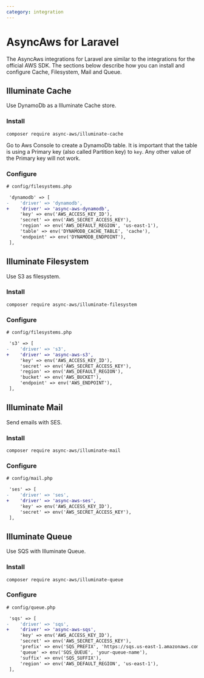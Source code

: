 ```yaml
---
category: integration
---
```


# AsyncAws for Laravel

The AsyncAws integrations for Laravel are similar to the integrations for the
official AWS SDK. The sections below describe how you can install and configure
Cache, Filesystem, Mail and Queue.

## Illuminate Cache

Use DynamoDb as a Illuminate Cache store.

### Install

```shell
composer require async-aws/illuminate-cache
```

Go to Aws Console to create a DynamoDb table. It is important that the table is using
a Primary key (also called Partition key) to `key`. Any other value of the Primary
key will not work.

### Configure

```diff
# config/filesystems.php

 'dynamodb' => [
-    'driver' => 'dynamodb',
+    'driver' => 'async-aws-dynamodb',
     'key' => env('AWS_ACCESS_KEY_ID'),
     'secret' => env('AWS_SECRET_ACCESS_KEY'),
     'region' => env('AWS_DEFAULT_REGION', 'us-east-1'),
     'table' => env('DYNAMODB_CACHE_TABLE', 'cache'),
     'endpoint' => env('DYNAMODB_ENDPOINT'),
 ],
```

## Illuminate Filesystem

Use S3 as filesystem.

### Install

```shell
composer require async-aws/illuminate-filesystem
```

### Configure

```diff
# config/filesystems.php

 's3' => [
-    'driver' => 's3',
+    'driver' => 'async-aws-s3',
     'key' => env('AWS_ACCESS_KEY_ID'),
     'secret' => env('AWS_SECRET_ACCESS_KEY'),
     'region' => env('AWS_DEFAULT_REGION'),
     'bucket' => env('AWS_BUCKET'),
     'endpoint' => env('AWS_ENDPOINT'),
 ],
```

## Illuminate Mail

Send emails with SES.

### Install

```shell
composer require async-aws/illuminate-mail
```

### Configure

```diff
# config/mail.php

 'ses' => [
-    'driver' => 'ses',
+    'driver' => 'async-aws-ses',
     'key' => env('AWS_ACCESS_KEY_ID'),
     'secret' => env('AWS_SECRET_ACCESS_KEY'),
 ],
```

## Illuminate Queue

Use SQS with Illuminate Queue.

### Install

```shell
composer require async-aws/illuminate-queue
```

### Configure

```diff
# config/queue.php

 'sqs' => [
-    'driver' => 'sqs',
+    'driver' => 'async-aws-sqs',
     'key' => env('AWS_ACCESS_KEY_ID'),
     'secret' => env('AWS_SECRET_ACCESS_KEY'),
     'prefix' => env('SQS_PREFIX', 'https://sqs.us-east-1.amazonaws.com/your-account-id'),
     'queue' => env('SQS_QUEUE', 'your-queue-name'),
     'suffix' => env('SQS_SUFFIX'),
     'region' => env('AWS_DEFAULT_REGION', 'us-east-1'),
 ],
```

